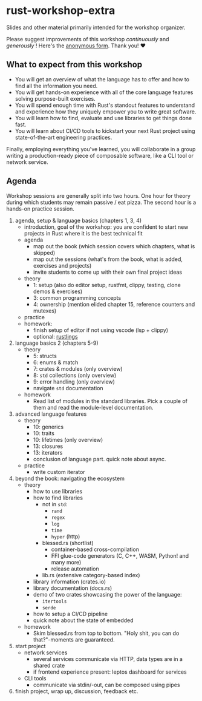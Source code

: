 # rust-workshop-extra

Slides and other material primarily intended for the workshop organizer.

Please suggest improvements of this workshop _continuously_ and _generously_ !
Here's the [anonymous form][feedback-form].
Thank you! ❤️

## What to expect from this workshop

- You will get an overview of what the language has to offer and how to find all the information you need.
- You will get hands-on experience with all of the core language features solving purpose-built exercises.
- You will spend enough time with Rust's standout features to understand and experience how they uniquely empower you to write great software.
- You will learn how to find, evaluate and use libraries to get things done fast.
- You will learn about CI/CD tools to kickstart your next Rust project using state-of-the-art engineering practices.

Finally, employing everything you've learned, you will collaborate in a group writing a production-ready piece of composable software, like a CLI tool or network service.

## Agenda

Workshop sessions are generally split into two hours.
One hour for theory during which students may remain passive / eat pizza.
The second hour is a hands-on practice session.

1. agenda, setup & language basics (chapters 1, 3, 4)
    - introduction, goal of the workshop:
        you are confident to start new projects in Rust where it is the best technical fit
    - agenda
        - map out the book (which session covers which chapters, what is skipped)
        - map out the sessions (what's from the book, what is added, exercises and projects)
        - invite students to come up with their own final project ideas
    - theory
        - 1: setup (also do editor setup, rustfmt, clippy, testing, clone demos & exercises)
        - 3: common programming concepts
        - 4: ownership (mention elided chapter 15, reference counters and mutexes)
    - practice
    - homework:
        - finish setup of editor if not using vscode (lsp + clippy)
        - optional: [rustlings]
1. language basics 2 (chapters 5-9)
    - theory
        - 5: structs
        - 6: enums & match
        - 7: crates & modules (only overview)
        - 8: `std` collections (only overview)
        - 9: error handling (only overview)
        - navigate `std` documentation
    - homework
        - Read list of modules in the standard libraries.
          Pick a couple of them and read the module-level documentation.
1. advanced language features
    - theory
        - 10: generics
        - 10: traits
        - 10: lifetimes (only overview)
        - 13: closures
        - 13: iterators
        - conclusion of language part. quick note about async.
    - practice
        - write custom iterator
1. beyond the book: navigating the ecosystem
    - theory
        - how to use libraries
        - how to find libraries
            - not in `std`:
                - `rand`
                - `regex`
                - `log`
                - `time`
                - `hyper` (http)
            - blessed.rs (shortlist)
                - container-based cross-compilation
                - FFI glue-code generators (C, C++, WASM, Python! and many more)
                - release automation
            - lib.rs (extensive category-based index)
        - library information (crates.io)
        - library documentation (docs.rs)
        - demo of two crates showcasing the power of the language:
            - `itertools`
            - `serde`
        - how to setup a CI/CD pipeline
        - quick note about the state of embedded
    - homework
        - Skim blessed.rs from top to bottom.
          "Holy shit, you can do that?"-moments are guaranteed.
1. start project
    - network services
        - several services communicate via HTTP, data types are in a shared crate
        - if frontend experience present: leptos dashboard for services
    - CLI tools
        - communicate via stdin/-out, can be composed using pipes
1. finish project, wrap up, discussion, feedback etc.

[feedback-form]: https://docs.google.com/forms/d/e/1FAIpQLSdrzP1LVkLSY8jVe-5P6wFPAE2W3GZFitkZ0j5Btn4uoqPuLg/viewform?usp=sf_link
[rustlings]: https://rustlings.cool/
